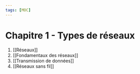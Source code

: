 ```yaml
---
tags: [MOC] 
---
```


# Chapitre 1 - Types de réseaux

1. [[Réseaux]]
2. [[Fondamentaux des réseaux]]
3. [[Transmission de données]]
4. [[Réseaux sans fil]]